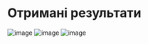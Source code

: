 # Отримані результати

![image](https://github.com/zerorchik/DS_labs/assets/103893849/74927928-5954-4c63-a76c-569eed1f6205)
![image](https://github.com/zerorchik/DS_labs/assets/103893849/1789c7ce-8993-4586-a90d-69d968718298)
![image](https://github.com/zerorchik/DS_labs/assets/103893849/35b05896-b2c1-4a1a-b08e-ac824de88c79)
